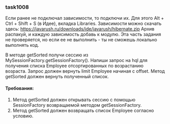 
### task1008

Если ранее не подключал зависимости, то подключи их. Для этого Alt + Ctrl + Shift + S (в Идее), вкладка Libraries.
Зависимости можно скачать здесь: https://javarush.ru/downloads/ide/javarush/hibernate.zip
Архив распакуй, и каждую зависимость добавь к модулю.
Эта часть задания не проверяется, но если ее не выполнить - ты не сможешь локально выполнять код.

В методе getSorted получи сессию из MySessionFactory.getSessionFactory().
Напиши запрос на hql для получения списка Employee отсортированных по возрастанию возраста.
Запрос должен вернуть limit Employee начиная с offset.
Метод getSorted должен вернуть полученный список.


#### Требования:
1.	Метод getSorted должен открывать сессию с помощью SessionFactory возвращаемой методом getSessionFactory.
2.	Метод getSorted должен возвращать список Employee согласно условию.
